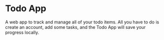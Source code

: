 # Todo App
A web app to track and manage all of your todo items. All you have to do is create an account, add some tasks, and 
the Todo App will save your progress locally.


